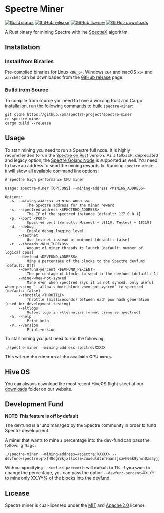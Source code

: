# Spectre Miner

[![Build status](https://github.com/spectre-project/spectre-miner/actions/workflows/ci.yaml/badge.svg)](https://github.com/spectre-project/spectre-miner/actions/workflows/ci.yaml)
[![GitHub release](https://img.shields.io/github/v/release/spectre-project/spectre-miner.svg)](https://github.com/spectre-project/spectre-miner/releases)
[![GitHub license](https://img.shields.io/github/license/spectre-project/spectre-miner.svg)](https://github.com/spectre-project/spectre-miner/blob/main/LICENSE-APACHE)
[![GitHub downloads](https://img.shields.io/github/downloads/spectre-project/spectre-miner/total.svg)](https://github.com/spectre-project/spectre-miner/releases)

A Rust binary for mining Spectre with the [SpectreX](https://github.com/spectre-project/rusty-spectrex)
algorithm.

## Installation

### Install from Binaries

Pre-compiled binaries for Linux `x86_64`, Windows `x64` and macOS `x64`
and `aarch64` can be downloaded from the [GitHub release](https://github.com/spectre-project/spectre-miner/releases)
page.

### Build from Source

To compile from source you need to have a working Rust and Cargo
installation, run the following commands to build `spectre-miner`:

```
git clone https://github.com/spectre-project/spectre-miner
cd spectre-miner
cargo build --release
```

## Usage

To start mining you need to run a Spectre full node. It is highly
recommended to run the [Spectre on Rust](https://github.com/spectre-project/rusty-spectre)
version. As a fallback, deprecated and legacy option, the
[Spectre Golang Node](https://github.com/spectre-project/spectred)
is supported as well. You need to have an address to send the mining
rewards to. Running `spectre-miner -h` will show all available command
line options:

```
A Spectre high performance CPU miner

Usage: spectre-miner [OPTIONS] --mining-address <MINING_ADDRESS>

Options:
  -a, --mining-address <MINING_ADDRESS>
          The Spectre address for the miner reward
  -s, --spectred-address <SPECTRED_ADDRESS>
          The IP of the spectred instance [default: 127.0.0.1]
  -p, --port <PORT>
          Spectred port [default: Mainnet = 18110, Testnet = 18210]
  -d, --debug
          Enable debug logging level
      --testnet
          Use testnet instead of mainnet [default: false]
  -t, --threads <NUM_THREADS>
          Amount of miner threads to launch [default: number of logical cpus]
      --devfund <DEVFUND_ADDRESS>
          Mine a percentage of the blocks to the Spectre devfund [default: Off]
      --devfund-percent <DEVFUND_PERCENT>
          The percentage of blocks to send to the devfund [default: 1]
      --mine-when-not-synced
          Mine even when spectred says it is not synced, only useful when passing `--allow-submit-block-when-not-synced` to spectred  [default: false]
      --throttle <THROTTLE>
          Throttle (milliseconds) between each pow hash generation (used for development testing)
      --altlogs
          Output logs in alternative format (same as spectred)
  -h, --help
          Print help
  -V, --version
          Print version
```

To start mining you just need to run the following:

```
./spectre-miner --mining-address spectre:XXXXX
```

This will run the miner on all the available CPU cores.

## Hive OS

You can always download the most recent HiveOS flight sheet at our
[downloads](https://spectre-network.org/downloads/hive-os/) folder
on our website.

## Development Fund

**NOTE: This feature is off by default**

The devfund is a fund managed by the Spectre community in order to
fund Spectre development.

A miner that wants to mine a percentage into the dev-fund can pass the
following flags:

```
./spectre-miner --mining-address=<spectre:XXXXX> --devfund=spectre:qrxf48dgrdkjxllxczek3uweuldtan9nanzjsavk0ak9ynwn0zsayjjh7upez
```

Without specifying `--devfund-percent` it will default to 1%. If you
want to change the percentage, you can pass the option
`--devfund-percent=XX.YY` to mine only XX.YY% of the blocks into the
devfund.

## License

Spectre miner is dual-licensed under the [MIT](https://github.com/spectre-project/spectre-miner/blob/main/LICENSE-MIT)
and [Apache 2.0](https://github.com/spectre-project/spectre-miner/blob/main/LICENSE-APACHE)
license.
